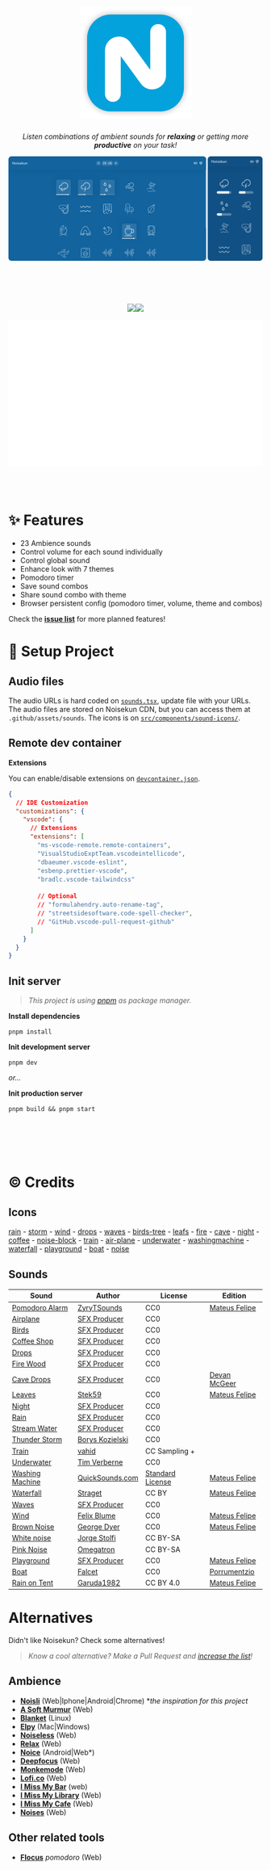 <div align="center">

# ![Noisekun :headphones:](.github/assets/icon.png)

_Listen combinations of ambient sounds for **relaxing** or getting more **productive** on your task!_

<img src=".github/assets/screenshots.png">

</div>

<br/>

<br/>
<br/>
<br/>

<div align="center">

![](https://img.shields.io/website?style=flat-square&url=https%3A%2F%2Fnoisekun.com)![](https://img.shields.io/github/last-commit/mateusfg7/noisekun?style=flat-square)

![](.github/assets/pagespeed-metrics.svg)

</div>

<br/>
<br/>

# ✨ Features

- 23 Ambience sounds
- Control volume for each sound individually
- Control global sound
- Enhance look with 7 themes
- Pomodoro timer
- Save sound combos
- Share sound combo with theme
- Browser persistent config (pomodoro timer, volume, theme and combos)

Check the [**issue list**](https://github.com/mateusfg7/Noisekun/issues?q=is%3Aissue+is%3Aopen+label%3Afeat) for more planned features!

# 🔧 Setup Project

## Audio files

The audio URLs is hard coded on [`sounds.tsx`](src/sounds.tsx), update file with your URLs.
The audio files are stored on Noisekun CDN, but you can access them at `.github/assets/sounds`.
The icons is on [`src/components/sound-icons/`](src/components/sound-icons/).

## Remote dev container

**Extensions**

You can enable/disable extensions on [`devcontainer.json`](.devcontainer/devcontainer.json).

```json
{
  // IDE Customization
  "customizations": {
    "vscode": {
      // Extensions
      "extensions": [
        "ms-vscode-remote.remote-containers",
        "VisualStudioExptTeam.vscodeintellicode",
        "dbaeumer.vscode-eslint",
        "esbenp.prettier-vscode",
        "bradlc.vscode-tailwindcss"

        // Optional
        // "formulahendry.auto-rename-tag",
        // "streetsidesoftware.code-spell-checker",
        // "GitHub.vscode-pull-request-github"
      ]
    }
  }
}
```

## Init server

> _This project is using [pnpm](https://pnpm.io) as package manager._

**Install dependencies**

```
pnpm install
```

**Init development server**

```
pnpm dev
```

_or..._

**Init production server**

```
pnpm build && pnpm start
```

<br/>
<br/>
<br/>
<br/>

# ©️ Credits

## Icons

[rain](https://freeicons.io/weather-4/weather-forecast-rain-wind-strong-cloud-icon-44765) - [storm](https://freeicons.io/weather-4/weather-forecast-storn-lightning-bolt-cloud-storm-icon-44770) - [wind](https://freeicons.io/weather-4/weather-forecast-blow-wind-windy-icon-44746) - [drops](https://freeicons.io/weather-icons/icon-raindrops-icon-6741) - [waves](https://freeicons.io/test/travel-beach-swimming-icon-1279) - [birds-tree](https://freeicons.io/travel-and-holiday/travel-trees-icon-1302) - [leafs](https://freeicons.io/beauty-and-salon/leaf-icon-1202) - [fire](https://freeicons.io/travel-and-holiday/travel-fire-icon-1289) - [cave](https://www.flaticon.com/free-icon/cave_2206606) - [night](https://freeicons.io/weather-4/weather-moon-night-stars-icon-44777) - [coffee](https://freeicons.io/restaurant/restaurant-breakfast-hot-drink-coffee-icon-43370) - [noise-block](https://freeicons.io/computer-devices/headset-headphone-earphone-icon-133586) - [train](https://freeicons.io/vehicles-and-transport-2/vehicles-and-transport-train-sign-rail-tram-travel-icon-44648) - [air-plane](https://freeicons.io/travel-and-holiday/travel-plane-flight-icon-1296) - [underwater](https://freeicons.io/sports-icons-2/icon-diving-goggles-icon-6578) - [washingmachine](https://freeicons.io/cleaning/cleaning-washing-machine-washingmachine-icon-42075#) - [waterfall](https://www.svgrepo.com/svg/215029/waterfall) - [playground](https://freeicons.io/water-park-icon-set-35898/slider-playground-fair-water-park-winter-amusement-icon-1439949) - [boat](https://freeicons.io/sports-icons-2/icon-sailing-boat-icon-6574) - [noise](https://freeicons.io/music-2/music-sound-waveform-wave-icon-43351)

## Sounds

| Sound                                                                                                          | Author                                                                   | License                                                            | Edition                                         |
| -------------------------------------------------------------------------------------------------------------- | ------------------------------------------------------------------------ | ------------------------------------------------------------------ | ----------------------------------------------- |
| [Pomodoro Alarm](https://freesound.org/people/ZyryTSounds/sounds/219244/)                                      | [ZyryTSounds](https://freesound.org/people/ZyryTSounds/)                 | CC0                                                                | [Mateus Felipe](https://github.com/mateusfg7)   |
| [Airplane](https://www.youtube.com/watch?v=yJrNMM7xvug)                                                        | [SFX Producer](https://www.youtube.com/channel/UCbJpWz8-JnMwVqHZcUE8gaQ) | CC0                                                                |
| [Birds](https://www.youtube.com/watch?v=J6OGbkl4Vrs)                                                           | [SFX Producer](https://www.youtube.com/channel/UCbJpWz8-JnMwVqHZcUE8gaQ) | CC0                                                                |
| [Coffee Shop](https://www.youtube.com/watch?v=2ewwVYoMU5I)                                                     | [SFX Producer](https://www.youtube.com/channel/UCbJpWz8-JnMwVqHZcUE8gaQ) | CC0                                                                |
| [Drops](https://www.youtube.com/watch?v=yLhG21A_9QE)                                                           | [SFX Producer](https://www.youtube.com/channel/UCbJpWz8-JnMwVqHZcUE8gaQ) | CC0                                                                |
| [Fire Wood](https://www.youtube.com/watch?v=aJ21cKAR7-M)                                                       | [SFX Producer](https://www.youtube.com/channel/UCbJpWz8-JnMwVqHZcUE8gaQ) | CC0                                                                |
| [Cave Drops](https://www.youtube.com/watch?v=23INRDlV-1g)                                                      | [SFX Producer](https://www.youtube.com/@sfxworld)                        | CC0                                                                | [Devan McGeer](https://github.com/McGeerDev)    |
| [Leaves](https://freesound.org/people/Stek59/sounds/457318/)                                                   | [Stek59](https://freesound.org/people/Stek59/)                           | CC0                                                                | [Mateus Felipe](https://github.com/mateusfg7)   |
| [Night](https://www.youtube.com/watch?v=nd1qc_bhMOs)                                                           | [SFX Producer](https://www.youtube.com/channel/UCbJpWz8-JnMwVqHZcUE8gaQ) | CC0                                                                |
| [Rain](https://www.youtube.com/watch?v=3oMcTXhXOpc)                                                            | [SFX Producer](https://www.youtube.com/channel/UCbJpWz8-JnMwVqHZcUE8gaQ) | CC0                                                                |
| [Stream Water](https://www.youtube.com/watch?v=cN5sGvQ_m_c)                                                    | [SFX Producer](https://www.youtube.com/channel/UCbJpWz8-JnMwVqHZcUE8gaQ) | CC0                                                                |
| [Thunder Storm](https://freesound.org/people/Borys_Kozielski/sounds/316831/)                                   | [Borys Kozielski](https://freesound.org/people/Borys_Kozielski/)         | CC0                                                                |
| [Train](https://trains.ambient-mixer.com/rainy-train)                                                          | [vahid](https://user.ambient-mixer.com/details/sylvanhomestead)          | CC Sampling +                                                      |
| [Underwater](https://freesound.org/people/Tim_Verberne/sounds/482167/)                                         | [Tim Verberne](https://freesound.org/people/Tim_Verberne/)               | CC0                                                                |
| [Washing Machine](https://quicksounds.com/sound/12411/washing-machine-underwater-ambience-2)                   | [QuickSounds.com](https://quicksounds.com/)                              | [Standard License](https://quicksounds.com/page/license-agreement) | [Mateus Felipe](https://github.com/mateusfg7)   |
| [Waterfall](https://freesound.org/people/straget/sounds/489073/)                                               | [Straget](https://freesound.org/people/straget/)                         | CC BY                                                              | [Mateus Felipe](https://github.com/mateusfg7)   |
| [Waves](https://www.youtube.com/watch?v=SL9NdTMsIUk)                                                           | [SFX Producer](https://www.youtube.com/channel/UCbJpWz8-JnMwVqHZcUE8gaQ) | CC0                                                                |
| [Wind](https://freesound.org/people/felix.blume/sounds/217506/)                                                | [Felix Blume](https://freesound.org/people/felix.blume/)                 | CC0                                                                | [Mateus Felipe](https://github.com/mateusfg7)   |
| [Brown Noise](https://freesound.org/people/georgedyer/sounds/171552/)                                          | [George Dyer](https://freesound.org/people/georgedyer/)                  | CC0                                                                | [Mateus Felipe](https://github.com/mateusfg7)   |
| [White noise](https://commons.wikimedia.org/w/index.php?title=File%3AWhite-noise-sound-20sec-mono-44100Hz.ogg) | [Jorge Stolfi](https://commons.wikimedia.org/wiki/User:Jorge_Stolfi)     | CC BY-SA                                                           |
| [Pink Noise](https://es.wikipedia.org/wiki/Archivo:Pink_noise.ogg)                                             | [Omegatron](https://commons.wikimedia.org/wiki/User:Omegatron)           | CC BY-SA                                                           |
| [Playground](https://www.youtube.com/watch?v=YxGv6o1g-LM)                                                      | [SFX Producer](https://www.youtube.com/channel/UCbJpWz8-JnMwVqHZcUE8gaQ) | CC0                                                                | [Mateus Felipe](https://github.com/mateusfg7)   |
| [Boat](https://freesound.org/people/Falcet/sounds/439365/)                                                     | [Falcet](https://freesound.org/people/Falcet/)                           | CC0                                                                | [Porrumentzio](https://github.com/Porrumentzio) |
| [Rain on Tent](https://freesound.org/people/Garuda1982/sounds/523397/)                                         | [Garuda1982](https://freesound.org/people/Garuda1982/)                   | CC BY 4.0                                                          | [Mateus Felipe](https://github.com/mateusfg7)   |

# Alternatives

Didn't like Noisekun? Check some alternatives!

> _Know a cool alternative? Make a Pull Request and [increase the list](https://github.com/mateusfg7/Noisekun/edit/main/README.md)!_

## Ambience

- [**Noisli**](https://www.noisli.com/) (Web|Iphone|Android|Chrome) \*_the inspiration for this project_
- [**A Soft Murmur**](https://asoftmurmur.com/) (Web)
- [**Blanket**](https://github.com/rafaelmardojai/blanket) (Linux)
- [**Elpy**](https://vanejung.com/elpy/) (Mac|Windows)
- [**Noiseless**](https://helton.github.io/noiseless/) (Web)
- [**Relax**](http://brunobord.github.io/relax/) (Web)
- [**Noice**](https://trynoice.com/) (Android|Web\*)
- [**Deepfocus**](https://deepfocus.io/) (Web)
- [**Monkemode**](https://monkmode.xyz/) (Web)
- [**Lofi.co**](https://lofi.co) (Web)
- [**I Miss My Bar**](http://imissmybar.com/) (web)
- [**I Miss My Library**](https://www.imissmylibrary.com/) (Web)
- [**I Miss My Cafe**](https://imissmycafe.com/) (Web)
- [**Noises**](https://noises.online/) (Web)

## Other related tools

- [**Flocus**](https://flocus.com/minimalist-pomodoro-timer/) _pomodoro_ (Web)
